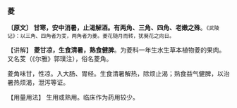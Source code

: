 ### 菱

**〔原文〕  甘寒，安中消暑，止渴解酒。有两角、三角、四角、老嫩之殊**。<small>《武陵记》：以三角、四角者为芰，两角者为菱。菱花随月而转，犹葵花之向日。</small>

【讲解】  **菱甘凉，生食清暑，熟食健脾**。为菱科一年生水生草本植物菱的果肉。又名芰（《尔雅》郭璞注），俗名菱角。

 菱角味甘，性凉。入大肠、胃经。生食清暑解热，除烦止渴；熟食益气健脾，以治暑热烦渴，泄泻等证。

 【用量用法】  生用或熟用。临床作为药用较少。
